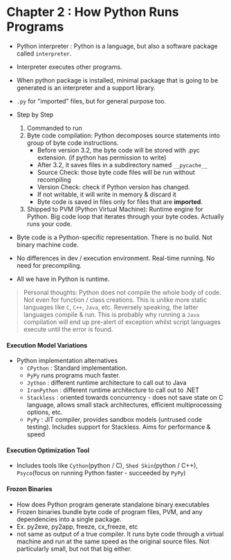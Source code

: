 # Chapter 2 : How Python Runs Programs
* Python interpreter : Python is a language, but also a software package called `interpreter`.

* Interpreter executes other programs.

* When python package is installed, minimal package that is going to be generated is an interpreter and a support library. 

* `.py` for "imported" files, but for general purpose too.

* Step by Step
    1. Commanded to run
    2. Byte code compilation: Python decomposes source statements into group of byte code instructions. 
        * Before version 3.2, the byte code will be stored with .pyc extension. (if python has permission to write)
        * After 3.2, it saves files in a subdirectory named `__pycache__`
        * Source Check: those byte code files will be run without recompiling
        * Version Check: check if Python version has changed.
        * If not writable, it will write in memory & discard it
        * Byte code is saved in files only for files that are **imported**.
    3. Shipped to PVM (Python Virtual Machine): Runtime engine for Python. Big code loop that iterates through your byte codes. Actually runs your code.

* Byte code is a Python-specific representation. There is no build. Not binary machine code. 

* No differences in dev / execution environment. Real-time running. No need for precompiling. 

* All we have in Python is runtime.

> Personal thoughts: Python does not compile the whole body of code. Not even for function / class creations. This is unlike more static languages like `C`, `C++`, `Java`, etc. Reversely speaking, the latter languages compile & run. This is probably why running a `Java` compilation will end up pre-alert of exception whilst script languages execute until the error is found.

#### Execution Model Variations
* Python implementation alternatives
    * `CPython` : Standard implementation.
    * `PyPy` runs programs much faster. 
    * `Jython` : different runtime architecture to call out to Java
    * `IronPython` : different runtime architecture to call out to .NET
    * `Stackless` : oriented towards concurrency - does not save state on C language, allows small stack architectures, efficient multiprocessing options, etc.
    * `PyPy` : JIT compiler, provides sandbox models (untrused code testing). Includes support for Stackless. Aims for performance & speed  

#### Execution Optimization Tool
* Includes tools like `Cython`(python / C), `Shed Skin`(python / C++), `Psyco`(focus on running Python faster - succeeded by `PyPy`)

#### Frozon Binaries
* How does Python program generate standalone binary executables
* Frozen binaries bundle byte code of program files, PVM, and any dependencies into a single package. 
* Ex. py2exe, py2app, freeze, cx_freeze, etc
* not same as output of a true compiler. It runs byte code through a virtual machine and run at the same speed as the original source files. Not particularly small, but not that big either.